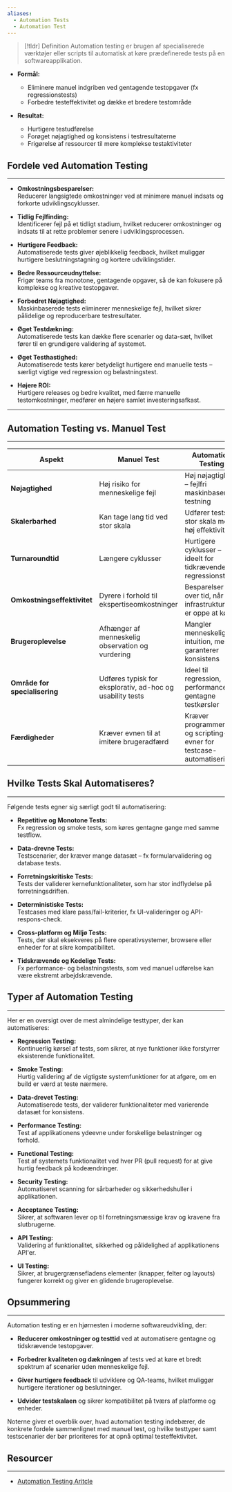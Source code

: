 ```yaml
---
aliases:
  - Automation Tests
  - Automation Test
---
```

> [!tldr] Definition
Automation testing er brugen af specialiserede værktøjer eller scripts til automatisk at køre prædefinerede tests på en softwareapplikation.    
- **Formål:**  
    - Eliminere manuel indgriben ved gentagende testopgaver (fx regressionstests)  
    - Forbedre testeffektivitet og dække et bredere testområde
        
- **Resultat:**  
    - Hurtigere testudførelse  
    - Forøget nøjagtighed og konsistens i testresultaterne  
	 - Frigørelse af ressourcer til mere komplekse testaktiviteter
        



## Fordele ved Automation Testing
---
- **Omkostningsbesparelser:**  
    Reducerer langsigtede omkostninger ved at minimere manuel indsats og forkorte udviklingscyklusser.
    
- **Tidlig Fejlfinding:**  
    Identificerer fejl på et tidligt stadium, hvilket reducerer omkostninger og indsats til at rette problemer senere i udviklingsprocessen.
    
- **Hurtigere Feedback:**  
    Automatiserede tests giver øjeblikkelig feedback, hvilket muliggør hurtigere beslutningstagning og kortere udviklingstider.
    
- **Bedre Ressourceudnyttelse:**  
    Frigør teams fra monotone, gentagende opgaver, så de kan fokusere på komplekse og kreative testopgaver.
    
- **Forbedret Nøjagtighed:**  
    Maskinbaserede tests eliminerer menneskelige fejl, hvilket sikrer pålidelige og reproducerbare testresultater.
    
- **Øget Testdækning:**  
    Automatiserede tests kan dække flere scenarier og data-sæt, hvilket fører til en grundigere validering af systemet.
    
- **Øget Testhastighed:**  
    Automatiserede tests kører betydeligt hurtigere end manuelle tests – særligt vigtige ved regression og belastningstest.
    
- **Højere ROI:**  
    Hurtigere releases og bedre kvalitet, med færre manuelle testomkostninger, medfører en højere samlet investeringsafkast.
    

---

## Automation Testing vs. Manuel Test
---

|**Aspekt**|**Manuel Test**|**Automation Testing**|
|---|---|---|
|**Nøjagtighed**|Høj risiko for menneskelige fejl|Høj nøjagtighed – fejlfri maskinbaseret testning|
|**Skalerbarhed**|Kan tage lang tid ved stor skala|Udfører tests i stor skala med høj effektivitet|
|**Turnaroundtid**|Længere cyklusser|Hurtigere cyklusser – ideelt for tidkrævende regressionstests|
|**Omkostningseffektivitet**|Dyrere i forhold til ekspertiseomkostninger|Besparelser over tid, når infrastrukturen er oppe at køre|
|**Brugeroplevelse**|Afhænger af menneskelig observation og vurdering|Mangler menneskelig intuition, men garanterer konsistens|
|**Område for specialisering**|Udføres typisk for eksplorativ, ad-hoc og usability tests|Ideel til regression, performance og gentagne testkørsler|
|**Færdigheder**|Kræver evnen til at imitere brugeradfærd|Kræver programmering og scripting-evner for testcase-automatisering|



## Hvilke Tests Skal Automatiseres?
---
Følgende tests egner sig særligt godt til automatisering:

- **Repetitive og Monotone Tests:**  
    Fx regression og smoke tests, som køres gentagne gange med samme testflow.
    
- **Data-drevne Tests:**  
    Testscenarier, der kræver mange datasæt – fx formularvalidering og database tests.
    
- **Forretningskritiske Tests:**  
    Tests der validerer kernefunktionaliteter, som har stor indflydelse på forretningsdriften.
    
- **Deterministiske Tests:**  
    Testcases med klare pass/fail-kriterier, fx UI-valideringer og API-respons-check.
    
- **Cross-platform og Miljø Tests:**  
    Tests, der skal eksekveres på flere operativsystemer, browsere eller enheder for at sikre kompatibilitet.
    
- **Tidskrævende og Kedelige Tests:**  
    Fx performance- og belastningstests, som ved manuel udførelse kan være ekstremt arbejdskrævende.
    


## Typer af Automation Testing
---
Her er en oversigt over de mest almindelige testtyper, der kan automatiseres:

- **Regression Testing:**  
    Kontinuerlig kørsel af tests, som sikrer, at nye funktioner ikke forstyrrer eksisterende funktionalitet.
    
- **Smoke Testing:**  
    Hurtig validering af de vigtigste systemfunktioner for at afgøre, om en build er værd at teste nærmere.
    
- **Data-drevet Testing:**  
    Automatiserede tests, der validerer funktionaliteter med varierende datasæt for konsistens.
    
- **Performance Testing:**  
    Test af applikationens ydeevne under forskellige belastninger og forhold.
    
- **Functional Testing:**  
    Test af systemets funktionalitet ved hver PR (pull request) for at give hurtig feedback på kodeændringer.
    
- **Security Testing:**  
    Automatiseret scanning for sårbarheder og sikkerhedshuller i applikationen.
    
- **Acceptance Testing:**  
    Sikrer, at softwaren lever op til forretningsmæssige krav og kravene fra slutbrugerne.
    
- **API Testing:**  
    Validering af funktionalitet, sikkerhed og pålidelighed af applikationens API'er.
    
- **UI Testing:**  
    Sikrer, at brugergrænsefladens elementer (knapper, felter og layouts) fungerer korrekt og giver en glidende brugeroplevelse.
    



## Opsummering
---
Automation testing er en hjørnesten i moderne softwareudvikling, der:

- **Reducerer omkostninger og testtid** ved at automatisere gentagne og tidskrævende testopgaver.
    
- **Forbedrer kvaliteten og dækningen** af tests ved at køre et bredt spektrum af scenarier uden menneskelige fejl.
    
- **Giver hurtigere feedback** til udviklere og QA-teams, hvilket muliggør hurtigere iterationer og beslutninger.
    
- **Udvider testskalaen** og sikrer kompatibilitet på tværs af platforme og enheder.
    

Noterne giver et overblik over, hvad automation testing indebærer, de konkrete fordele sammenlignet med manuel test, og hvilke testtyper samt testscenarier der bør prioriteres for at opnå optimal testeffektivitet.

## Resourcer
---
- [Automation Testing Aritcle](https://www.browserstack.com/guide/automation-testing-tutorial)